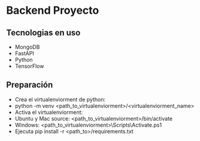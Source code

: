 # Backend Proyecto

## Tecnologias en uso
* MongoDB
* FastAPI
* Python
* TensorFlow

## Preparación
* Crea el virtualenviorment de python:
* python -m venv <path_to_virtualenviorment>/<virtualenviorment_name>
* Activa el virtualenviorment:
* Ubuntu y Mac source: <path_to_virtualenviorment>/bin/activate
* Windows: <path_to_virtualenviorment>\Scripts\Activate.ps1
* Ejecuta pip install -r <path_to>/requirements.txt
